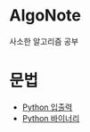 # AlgoNote

사소한 알고리즘 공부

# 문법
- [Python 입출력](https://github.com/sweetlulu486/AlgoNote/blob/master/python/python-binary.py)
- [Python 바이너리](https://github.com/sweetlulu486/AlgoNote/blob/master/python/python-binary.py)
